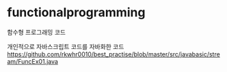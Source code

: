 # functionalprogramming
함수형 프로그래밍 코드

개인적으로 자바스크립트 코드를 자바화한 코드
https://github.com/rkwhr0010/best_practise/blob/master/src/javabasic/stream/FuncEx01.java
